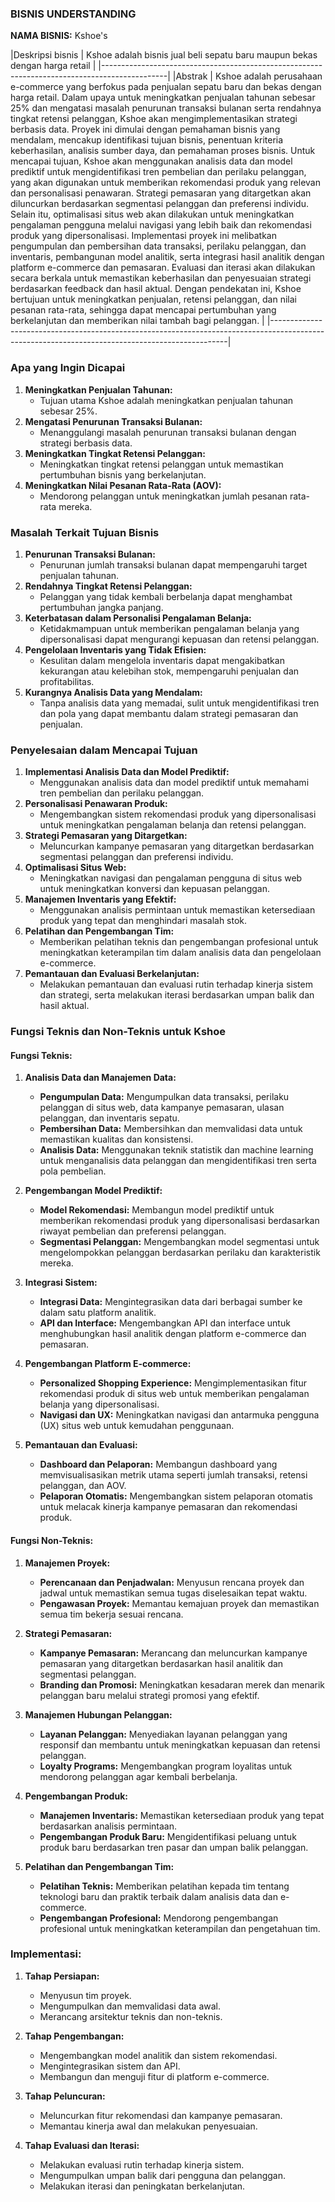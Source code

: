 ### BISNIS UNDERSTANDING

**NAMA BISNIS:**
Kshoe's

|Deskripsi bisnis | Kshoe adalah bisnis jual beli sepatu baru maupun bekas dengan harga retail |
|----------------------------------------------------------------------------------------------|
|Abstrak          | Kshoe adalah perusahaan e-commerce yang berfokus pada penjualan sepatu baru dan bekas dengan harga retail. Dalam upaya untuk meningkatkan penjualan tahunan sebesar 25% dan mengatasi masalah penurunan transaksi bulanan serta rendahnya tingkat retensi pelanggan, Kshoe akan mengimplementasikan strategi berbasis data. Proyek ini dimulai dengan pemahaman bisnis yang mendalam, mencakup identifikasi tujuan bisnis, penentuan kriteria keberhasilan, analisis sumber daya, dan pemahaman proses bisnis. Untuk mencapai tujuan, Kshoe akan menggunakan analisis data dan model prediktif untuk mengidentifikasi tren pembelian dan perilaku pelanggan, yang akan digunakan untuk memberikan rekomendasi produk yang relevan dan personalisasi penawaran. Strategi pemasaran yang ditargetkan akan diluncurkan berdasarkan segmentasi pelanggan dan preferensi individu. Selain itu, optimalisasi situs web akan dilakukan untuk meningkatkan pengalaman pengguna melalui navigasi yang lebih baik dan rekomendasi produk yang dipersonalisasi. Implementasi proyek ini melibatkan pengumpulan dan pembersihan data transaksi, perilaku pelanggan, dan inventaris, pembangunan model analitik, serta integrasi hasil analitik dengan platform e-commerce dan pemasaran. Evaluasi dan iterasi akan dilakukan secara berkala untuk memastikan keberhasilan dan penyesuaian strategi berdasarkan feedback dan hasil aktual. Dengan pendekatan ini, Kshoe bertujuan untuk meningkatkan penjualan, retensi pelanggan, dan nilai pesanan rata-rata, sehingga dapat mencapai pertumbuhan yang berkelanjutan dan memberikan nilai tambah bagi pelanggan. |
|-------------------------------------------------------------------------------------------------------------------------------------------------|

### Apa yang Ingin Dicapai

1. **Meningkatkan Penjualan Tahunan:**
   - Tujuan utama Kshoe adalah meningkatkan penjualan tahunan sebesar 25%.
2. **Mengatasi Penurunan Transaksi Bulanan:**
   - Menanggulangi masalah penurunan transaksi bulanan dengan strategi berbasis data.
3. **Meningkatkan Tingkat Retensi Pelanggan:**
   - Meningkatkan tingkat retensi pelanggan untuk memastikan pertumbuhan bisnis yang berkelanjutan.
4. **Meningkatkan Nilai Pesanan Rata-Rata (AOV):**
   - Mendorong pelanggan untuk meningkatkan jumlah pesanan rata-rata mereka.

### Masalah Terkait Tujuan Bisnis

1. **Penurunan Transaksi Bulanan:**
   - Penurunan jumlah transaksi bulanan dapat mempengaruhi target penjualan tahunan.
2. **Rendahnya Tingkat Retensi Pelanggan:**
   - Pelanggan yang tidak kembali berbelanja dapat menghambat pertumbuhan jangka panjang.
3. **Keterbatasan dalam Personalisi Pengalaman Belanja:**
   - Ketidakmampuan untuk memberikan pengalaman belanja yang dipersonalisasi dapat mengurangi kepuasan dan retensi pelanggan.
4. **Pengelolaan Inventaris yang Tidak Efisien:**
   - Kesulitan dalam mengelola inventaris dapat mengakibatkan kekurangan atau kelebihan stok, mempengaruhi penjualan dan profitabilitas.
5. **Kurangnya Analisis Data yang Mendalam:**
   - Tanpa analisis data yang memadai, sulit untuk mengidentifikasi tren dan pola yang dapat membantu dalam strategi pemasaran dan penjualan.

### Penyelesaian dalam Mencapai Tujuan

1. **Implementasi Analisis Data dan Model Prediktif:**
   - Menggunakan analisis data dan model prediktif untuk memahami tren pembelian dan perilaku pelanggan.
2. **Personalisasi Penawaran Produk:**
   - Mengembangkan sistem rekomendasi produk yang dipersonalisasi untuk meningkatkan pengalaman belanja dan retensi pelanggan.
3. **Strategi Pemasaran yang Ditargetkan:**
   - Meluncurkan kampanye pemasaran yang ditargetkan berdasarkan segmentasi pelanggan dan preferensi individu.
4. **Optimalisasi Situs Web:**
   - Meningkatkan navigasi dan pengalaman pengguna di situs web untuk meningkatkan konversi dan kepuasan pelanggan.
5. **Manajemen Inventaris yang Efektif:**
   - Menggunakan analisis permintaan untuk memastikan ketersediaan produk yang tepat dan menghindari masalah stok.
6. **Pelatihan dan Pengembangan Tim:**
   - Memberikan pelatihan teknis dan pengembangan profesional untuk meningkatkan keterampilan tim dalam analisis data dan pengelolaan e-commerce.
7. **Pemantauan dan Evaluasi Berkelanjutan:**
   - Melakukan pemantauan dan evaluasi rutin terhadap kinerja sistem dan strategi, serta melakukan iterasi berdasarkan umpan balik dan hasil aktual.



### Fungsi Teknis dan Non-Teknis untuk Kshoe

#### Fungsi Teknis:

1. **Analisis Data dan Manajemen Data:**
   - **Pengumpulan Data:** Mengumpulkan data transaksi, perilaku pelanggan di situs web, data kampanye pemasaran, ulasan pelanggan, dan inventaris sepatu.
   - **Pembersihan Data:** Membersihkan dan memvalidasi data untuk memastikan kualitas dan konsistensi.
   - **Analisis Data:** Menggunakan teknik statistik dan machine learning untuk menganalisis data pelanggan dan mengidentifikasi tren serta pola pembelian.

2. **Pengembangan Model Prediktif:**
   - **Model Rekomendasi:** Membangun model prediktif untuk memberikan rekomendasi produk yang dipersonalisasi berdasarkan riwayat pembelian dan preferensi pelanggan.
   - **Segmentasi Pelanggan:** Mengembangkan model segmentasi untuk mengelompokkan pelanggan berdasarkan perilaku dan karakteristik mereka.

3. **Integrasi Sistem:**
   - **Integrasi Data:** Mengintegrasikan data dari berbagai sumber ke dalam satu platform analitik.
   - **API dan Interface:** Mengembangkan API dan interface untuk menghubungkan hasil analitik dengan platform e-commerce dan pemasaran.

4. **Pengembangan Platform E-commerce:**
   - **Personalized Shopping Experience:** Mengimplementasikan fitur rekomendasi produk di situs web untuk memberikan pengalaman belanja yang dipersonalisasi.
   - **Navigasi dan UX:** Meningkatkan navigasi dan antarmuka pengguna (UX) situs web untuk kemudahan penggunaan.

5. **Pemantauan dan Evaluasi:**
   - **Dashboard dan Pelaporan:** Membangun dashboard yang memvisualisasikan metrik utama seperti jumlah transaksi, retensi pelanggan, dan AOV.
   - **Pelaporan Otomatis:** Mengembangkan sistem pelaporan otomatis untuk melacak kinerja kampanye pemasaran dan rekomendasi produk.

#### Fungsi Non-Teknis:

1. **Manajemen Proyek:**
   - **Perencanaan dan Penjadwalan:** Menyusun rencana proyek dan jadwal untuk memastikan semua tugas diselesaikan tepat waktu.
   - **Pengawasan Proyek:** Memantau kemajuan proyek dan memastikan semua tim bekerja sesuai rencana.

2. **Strategi Pemasaran:**
   - **Kampanye Pemasaran:** Merancang dan meluncurkan kampanye pemasaran yang ditargetkan berdasarkan hasil analitik dan segmentasi pelanggan.
   - **Branding dan Promosi:** Meningkatkan kesadaran merek dan menarik pelanggan baru melalui strategi promosi yang efektif.

3. **Manajemen Hubungan Pelanggan:**
   - **Layanan Pelanggan:** Menyediakan layanan pelanggan yang responsif dan membantu untuk meningkatkan kepuasan dan retensi pelanggan.
   - **Loyalty Programs:** Mengembangkan program loyalitas untuk mendorong pelanggan agar kembali berbelanja.

4. **Pengembangan Produk:**
   - **Manajemen Inventaris:** Memastikan ketersediaan produk yang tepat berdasarkan analisis permintaan.
   - **Pengembangan Produk Baru:** Mengidentifikasi peluang untuk produk baru berdasarkan tren pasar dan umpan balik pelanggan.

5. **Pelatihan dan Pengembangan Tim:**
   - **Pelatihan Teknis:** Memberikan pelatihan kepada tim tentang teknologi baru dan praktik terbaik dalam analisis data dan e-commerce.
   - **Pengembangan Profesional:** Mendorong pengembangan profesional untuk meningkatkan keterampilan dan pengetahuan tim.

### Implementasi:

1. **Tahap Persiapan:**
   - Menyusun tim proyek.
   - Mengumpulkan dan memvalidasi data awal.
   - Merancang arsitektur teknis dan non-teknis.

2. **Tahap Pengembangan:**
   - Mengembangkan model analitik dan sistem rekomendasi.
   - Mengintegrasikan sistem dan API.
   - Membangun dan menguji fitur di platform e-commerce.

3. **Tahap Peluncuran:**
   - Meluncurkan fitur rekomendasi dan kampanye pemasaran.
   - Memantau kinerja awal dan melakukan penyesuaian.

4. **Tahap Evaluasi dan Iterasi:**
   - Melakukan evaluasi rutin terhadap kinerja sistem.
   - Mengumpulkan umpan balik dari pengguna dan pelanggan.
   - Melakukan iterasi dan peningkatan berkelanjutan.